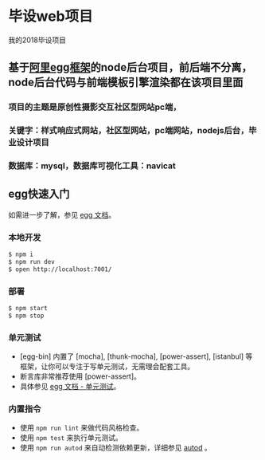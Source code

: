 # 毕设web项目
我的2018毕设项目

## 基于[阿里egg框架](https://eggjs.org)的node后台项目，前后端不分离，node后台代码与前端模板引擎渲染都在该项目里面

### 项目的主题是原创性摄影交互社区型网站pc端，

### 关键字：样式响应式网站，社区型网站，pc端网站，nodejs后台，毕业设计项目

### 数据库：mysql，数据库可视化工具：navicat


## egg快速入门

如需进一步了解，参见 [egg 文档][egg]。


### 本地开发

```bash
$ npm i
$ npm run dev
$ open http://localhost:7001/
```

### 部署

```bash
$ npm start
$ npm stop
```

### 单元测试

- [egg-bin] 内置了 [mocha], [thunk-mocha], [power-assert], [istanbul] 等框架，让你可以专注于写单元测试，无需理会配套工具。
- 断言库非常推荐使用 [power-assert]。
- 具体参见 [egg 文档 - 单元测试](https://eggjs.org/zh-cn/core/unittest)。

### 内置指令

- 使用 `npm run lint` 来做代码风格检查。
- 使用 `npm test` 来执行单元测试。
- 使用 `npm run autod` 来自动检测依赖更新，详细参见 [autod](https://www.npmjs.com/package/autod) 。


[egg]: https://eggjs.org
